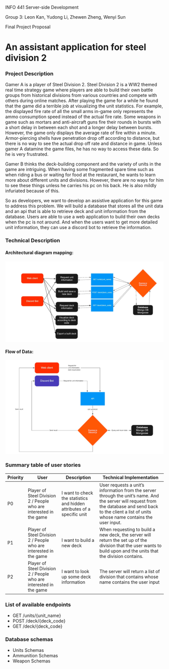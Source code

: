 INFO 441 Server-side Development

Group 3: Leon Kan, Yudong Li, Zhewen Zheng, Wenyi Sun

Final Project Proposal
# An assistant application for steel division 2
### Project Description
  Gamer A is a player of Steel Division 2. Steel Division 2 is a WW2 themed
  real time strategy game where players are able to build their own battle groups
  from historical divisions from various countries and compete with others during
  online matches. After playing the game for a while he found that the game did
   a terrible job at visualizing the unit statistics. For example, the displayed
   fire rate of all the small arms in-game only represents the ammo consumption
   speed instead of the actual fire rate. Some weapons in game such as mortars
   and anti-aircraft guns fire their rounds in bursts with a short delay in
   between each shot and a longer delay between bursts. However, the game only
   displays the average rate of fire within a minute. Armor-piercing shells
   have penetration drop off according to distance, but there is no way to
   see the actual drop off rate and distance in game. Unless gamer A datamine
   the game files, he has no way to access these data. So he is very frustrated.

  Gamer B thinks the deck-building component and the variety of units in the
  game are intriguing. When having some fragmented spare time such as when
  riding a bus or waiting for food at the restaurant, he wants to learn more
  about different units and divisions. However, there are no ways for him to
  see these things unless he carries his pc on his back. He is also mildly
  infuriated because of this.  

  So as developers, we want to develop an assistive application for this game
  to address this problem. We will build a database that stores all the unit
  data and an api that is able to retrieve deck and unit information from the
  database. Users are able to use a web application to build their own decks
  when the pc is not around. And when the users want to get more detailed unit
   information, they can use a discord bot to retrieve the information.

### Technical Description
#### Architectural diagram mapping:
![Architectural diagram mapping](img/architectural-diagram.png)
#### Flow of Data:
![The flow of data](img/flow-data.png)

### Summary table of user stories

| Priority | User | Description | Technical Implementation |
|-------------|----| -----------|------------------------|
|P0|Player of Steel Division 2 / People who are interested in the game|I want to check the statistics and hidden attributes of a specific unit| User requests a unit’s information from the server through the unit’s name. And the server will request from the database and send back to the client a list of units whose name contains the user input.|
|P1|Player of Steel Division 2 / People who are interested in the game|I want to build a new deck|When requesting to build a new deck, the server will return the set up of the division that the user wants to build upon and the units that the division contains.|
|P2|Player of Steel Division 2 / People who are interested in the game|I want to look up some deck information|The server will return a list of division that contains whose name contains the user input|

###  List of available endpoints
  - GET /units/{unit_name}
  - POST /deck/{deck_code}
  - GET /deck/{deck_code}

###  Database schemas
  - Units Schemas
  - Ammunition Schemas
  - Weapon Schemas
